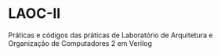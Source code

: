 # LAOC-II
Práticas e códigos das práticas de Laboratório de Arquitetura e Organização de Computadores 2 em Verilog
